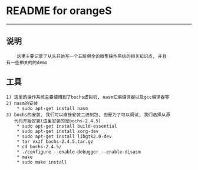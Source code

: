 # **README for orangeS** #
***


## **说明** ##
        这里主要记录了从头开始写一个五脏俱全的微型操作系统的相关知识点, 并且
    有一些相关的的demo



## **工具** ##
    1) 这里的操作系统主要使用到了bochs虚拟机, nasm汇编编译器以及gcc编译器等
    2) nasm的安装
        * sudo apt-get install nasm
    3) bochs的安装, 我们可以直接安装二进制包, 但是为了可以调试, 我们选择从源
       代码开始安装(这里安装的是bochs-2.4.5)
        * sudo apt-get install build-essential
        * sudo apt-get install xorg-dev
        * sudo apt-get install libgtk2.0-dev
        * tar vxzf bochs-2.4.5.tar.gz 
        * cd bochs-2.4.5/
        * ./configure --enable-debugger --enable-disasm
        * make
        * sudo make install
